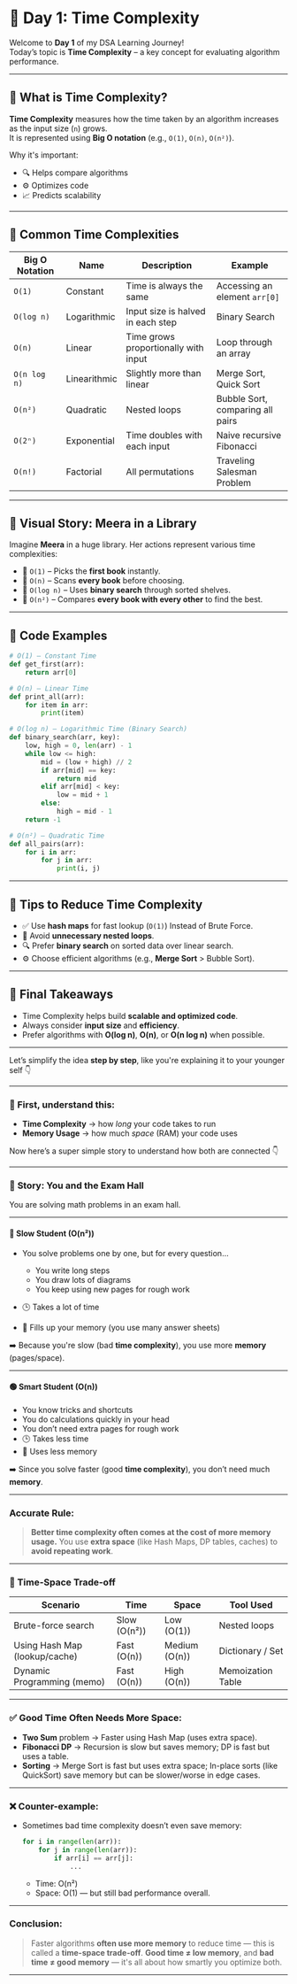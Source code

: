 
# 📘 Day 1: Time Complexity

Welcome to **Day 1** of my DSA Learning Journey!  
Today’s topic is **Time Complexity** – a key concept for evaluating algorithm performance.

---

## 🧠 What is Time Complexity?

**Time Complexity** measures how the time taken by an algorithm increases as the input size (`n`) grows.  
It is represented using **Big O notation** (e.g., `O(1)`, `O(n)`, `O(n²)`).

Why it's important:
- 🔍 Helps compare algorithms
- ⚙️ Optimizes code
- 📈 Predicts scalability

---

## 🧮 Common Time Complexities

| Big O Notation | Name         | Description                                    | Example                           |
|----------------|--------------|------------------------------------------------|-----------------------------------|
| `O(1)`         | Constant     | Time is always the same                        | Accessing an element `arr[0]`     |
| `O(log n)`     | Logarithmic  | Input size is halved in each step              | Binary Search                     |
| `O(n)`         | Linear       | Time grows proportionally with input           | Loop through an array             |
| `O(n log n)`   | Linearithmic | Slightly more than linear                      | Merge Sort, Quick Sort            |
| `O(n²)`        | Quadratic    | Nested loops                                   | Bubble Sort, comparing all pairs  |
| `O(2ⁿ)`        | Exponential  | Time doubles with each input                   | Naive recursive Fibonacci         |
| `O(n!)`        | Factorial    | All permutations                               | Traveling Salesman Problem        |

---

## 📖 Visual Story: Meera in a Library

Imagine **Meera** in a huge library. Her actions represent various time complexities:

- 📗 `O(1)` – Picks the **first book** instantly.
- 📘 `O(n)` – Scans **every book** before choosing.
- 📕 `O(log n)` – Uses **binary search** through sorted shelves.
- 📙 `O(n²)` – Compares **every book with every other** to find the best.

---

## 🧪 Code Examples

```python
# O(1) – Constant Time
def get_first(arr):
    return arr[0]

# O(n) – Linear Time
def print_all(arr):
    for item in arr:
        print(item)

# O(log n) – Logarithmic Time (Binary Search)
def binary_search(arr, key):
    low, high = 0, len(arr) - 1
    while low <= high:
        mid = (low + high) // 2
        if arr[mid] == key:
            return mid
        elif arr[mid] < key:
            low = mid + 1
        else:
            high = mid - 1
    return -1

# O(n²) – Quadratic Time
def all_pairs(arr):
    for i in arr:
        for j in arr:
            print(i, j)
````

---

## 🧩 Tips to Reduce Time Complexity

* ✅ Use **hash maps** for fast lookup (`O(1)`) Instead of Brute Force.
* 🔁 Avoid **unnecessary nested loops**.
* 🔍 Prefer **binary search** on sorted data over linear search.
* ⚙️ Choose efficient algorithms (e.g., **Merge Sort** > Bubble Sort).

---

## 🧠 Final Takeaways

* Time Complexity helps build **scalable and optimized code**.
* Always consider **input size** and **efficiency**.
* Prefer algorithms with **O(log n)**, **O(n)**, or **O(n log n)** when possible.

---


Let’s simplify the idea **step by step**, like you're explaining it to your younger self 👇

---

### 🧠 First, understand this:

* **Time Complexity** → how *long* your code takes to run
* **Memory Usage** → how much *space* (RAM) your code uses

Now here’s a super simple story to understand how both are connected 👇

---

### 📖 **Story: You and the Exam Hall**

You are solving math problems in an exam hall.

---

#### 🔴 **Slow Student (O(n²))**

* You solve problems one by one, but for every question…

  * You write long steps
  * You draw lots of diagrams
  * You keep using new pages for rough work
* 🕒 Takes a lot of time
* 🧠 Fills up your memory (you use many answer sheets)

➡️ Because you're slow (bad **time complexity**), you use more **memory** (pages/space).

---

#### 🟢 **Smart Student (O(n))**

* You know tricks and shortcuts
* You do calculations quickly in your head
* You don’t need extra pages for rough work
* 🕒 Takes less time
* 🧠 Uses less memory

➡️ Since you solve faster (good **time complexity**), you don’t need much **memory**.

---

### Accurate Rule:

> **Better time complexity often comes at the cost of more memory usage.**
> You use **extra space** (like Hash Maps, DP tables, caches) to **avoid repeating work**.

---

### 🔄 Time-Space Trade-off

| Scenario                      | Time         | Space         | Tool Used         |
| ----------------------------- | ------------ | ------------- | ----------------- |
| Brute-force search            | Slow (O(n²)) | Low (O(1))    | Nested loops      |
| Using Hash Map (lookup/cache) | Fast (O(n))  | Medium (O(n)) | Dictionary / Set  |
| Dynamic Programming (memo)    | Fast (O(n))  | High (O(n))   | Memoization Table |

---

### ✅ Good Time Often Needs More Space:

* **Two Sum** problem → Faster using Hash Map (uses extra space).
* **Fibonacci DP** → Recursion is slow but saves memory; DP is fast but uses a table.
* **Sorting** → Merge Sort is fast but uses extra space; In-place sorts (like QuickSort) save memory but can be slower/worse in edge cases.

---

### ❌ Counter-example:

* Sometimes bad time complexity doesn’t even save memory:

  ```python
  for i in range(len(arr)):
      for j in range(len(arr)):
          if arr[i] == arr[j]:
              ...
  ```

  * Time: O(n²)
  * Space: O(1) — but still bad performance overall.

---



### Conclusion:

> Faster algorithms **often use more memory** to reduce time — this is called a **time-space trade-off**.
> **Good time ≠ low memory**, and **bad time ≠ good memory** — it's all about how smartly you optimize both.

---


